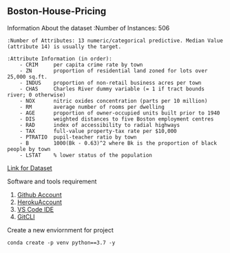 ## Boston-House-Pricing
 
Information About the dataset
:Number of Instances: 506 

    :Number of Attributes: 13 numeric/categorical predictive. Median Value (attribute 14) is usually the target.

    :Attribute Information (in order):
        - CRIM     per capita crime rate by town
        - ZN       proportion of residential land zoned for lots over 25,000 sq.ft.
        - INDUS    proportion of non-retail business acres per town
        - CHAS     Charles River dummy variable (= 1 if tract bounds river; 0 otherwise)
        - NOX      nitric oxides concentration (parts per 10 million)
        - RM       average number of rooms per dwelling
        - AGE      proportion of owner-occupied units built prior to 1940
        - DIS      weighted distances to five Boston employment centres
        - RAD      index of accessibility to radial highways
        - TAX      full-value property-tax rate per $10,000
        - PTRATIO  pupil-teacher ratio by town
        - B        1000(Bk - 0.63)^2 where Bk is the proportion of black people by town
        - LSTAT    % lower status of the population

[Link for Dataset](http://lib.stat.cmu.edu/datasets/boston)


Software and tools requirement

1. [Github Account](https://github.com/)
2. [HerokuAccount](https://www.heroku.com/)
2. [VS Code IDE](https://code.visualstudio.com/)
4. [GitCLI](https://git-scm.com/)

Create a new enviornment for project 

```
conda create -p venv python==3.7 -y
```


